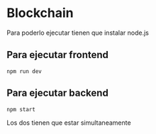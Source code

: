 # Blockchain
Para poderlo ejecutar tienen que instalar node.js
## Para ejecutar frontend
```console
npm run dev
```

## Para ejecutar backend
```console
npm start 
```

Los dos tienen que estar simultaneamente

